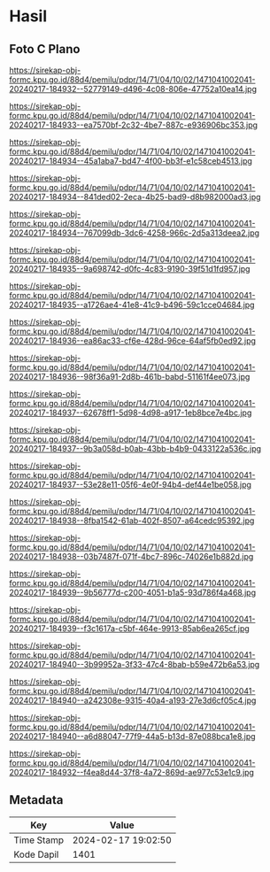 # Hasil

## Foto C Plano

https://sirekap-obj-formc.kpu.go.id/88d4/pemilu/pdpr/14/71/04/10/02/1471041002041-20240217-184932--52779149-d496-4c08-806e-47752a10ea14.jpg

https://sirekap-obj-formc.kpu.go.id/88d4/pemilu/pdpr/14/71/04/10/02/1471041002041-20240217-184933--ea7570bf-2c32-4be7-887c-e936906bc353.jpg

https://sirekap-obj-formc.kpu.go.id/88d4/pemilu/pdpr/14/71/04/10/02/1471041002041-20240217-184934--45a1aba7-bd47-4f00-bb3f-e1c58ceb4513.jpg

https://sirekap-obj-formc.kpu.go.id/88d4/pemilu/pdpr/14/71/04/10/02/1471041002041-20240217-184934--841ded02-2eca-4b25-bad9-d8b982000ad3.jpg

https://sirekap-obj-formc.kpu.go.id/88d4/pemilu/pdpr/14/71/04/10/02/1471041002041-20240217-184934--767099db-3dc6-4258-966c-2d5a313deea2.jpg

https://sirekap-obj-formc.kpu.go.id/88d4/pemilu/pdpr/14/71/04/10/02/1471041002041-20240217-184935--9a698742-d0fc-4c83-9190-39f51d1fd957.jpg

https://sirekap-obj-formc.kpu.go.id/88d4/pemilu/pdpr/14/71/04/10/02/1471041002041-20240217-184935--a1726ae4-41e8-41c9-b496-59c1cce04684.jpg

https://sirekap-obj-formc.kpu.go.id/88d4/pemilu/pdpr/14/71/04/10/02/1471041002041-20240217-184936--ea86ac33-cf6e-428d-96ce-64af5fb0ed92.jpg

https://sirekap-obj-formc.kpu.go.id/88d4/pemilu/pdpr/14/71/04/10/02/1471041002041-20240217-184936--98f36a91-2d8b-461b-babd-51161f4ee073.jpg

https://sirekap-obj-formc.kpu.go.id/88d4/pemilu/pdpr/14/71/04/10/02/1471041002041-20240217-184937--62678ff1-5d98-4d98-a917-1eb8bce7e4bc.jpg

https://sirekap-obj-formc.kpu.go.id/88d4/pemilu/pdpr/14/71/04/10/02/1471041002041-20240217-184937--9b3a058d-b0ab-43bb-b4b9-0433122a536c.jpg

https://sirekap-obj-formc.kpu.go.id/88d4/pemilu/pdpr/14/71/04/10/02/1471041002041-20240217-184937--53e28e11-05f6-4e0f-94b4-def44e1be058.jpg

https://sirekap-obj-formc.kpu.go.id/88d4/pemilu/pdpr/14/71/04/10/02/1471041002041-20240217-184938--8fba1542-61ab-402f-8507-a64cedc95392.jpg

https://sirekap-obj-formc.kpu.go.id/88d4/pemilu/pdpr/14/71/04/10/02/1471041002041-20240217-184938--03b7487f-071f-4bc7-896c-74026e1b882d.jpg

https://sirekap-obj-formc.kpu.go.id/88d4/pemilu/pdpr/14/71/04/10/02/1471041002041-20240217-184939--9b56777d-c200-4051-b1a5-93d786f4a468.jpg

https://sirekap-obj-formc.kpu.go.id/88d4/pemilu/pdpr/14/71/04/10/02/1471041002041-20240217-184939--f3c1617a-c5bf-464e-9913-85ab6ea265cf.jpg

https://sirekap-obj-formc.kpu.go.id/88d4/pemilu/pdpr/14/71/04/10/02/1471041002041-20240217-184940--3b99952a-3f33-47c4-8bab-b59e472b6a53.jpg

https://sirekap-obj-formc.kpu.go.id/88d4/pemilu/pdpr/14/71/04/10/02/1471041002041-20240217-184940--a242308e-9315-40a4-a193-27e3d6cf05c4.jpg

https://sirekap-obj-formc.kpu.go.id/88d4/pemilu/pdpr/14/71/04/10/02/1471041002041-20240217-184940--a6d88047-77f9-44a5-b13d-87e088bca1e8.jpg

https://sirekap-obj-formc.kpu.go.id/88d4/pemilu/pdpr/14/71/04/10/02/1471041002041-20240217-184932--f4ea8d44-37f8-4a72-869d-ae977c53e1c9.jpg


## Metadata

| Key        | Value               |
| ---------- | ------------------- |
| Time Stamp | 2024-02-17 19:02:50 |
| Kode Dapil | 1401                |



